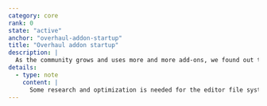 ```yaml
---
category: core
rank: 0
state: "active"
anchor: "overhaul-addon-startup"
title: "Overhaul addon startup"
description: |
  As the community grows and uses more and more add-ons, we found out that the current add-on startup logic is reaching its limits, as sometimes, you need to reload the editor for new add-ons to work. That’s why we intend to overhaul it to make the experience seamless.
details:
  - type: note
    content: |
      Some research and optimization is needed for the editor file system access. We need to optimize all file access extensions. Ultimately, we need to rethink the current system in order to overhaul it.
---
```

